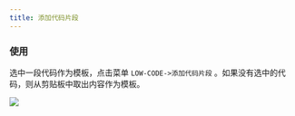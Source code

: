 ```yaml
---
title: 添加代码片段
---
```


### 使用

选中一段代码作为模板，点击菜单 `LOW-CODE->添加代码片段` 。如果没有选中的代码，则从剪贴板中取出内容作为模板。

![](https://fastly.jsdelivr.net/gh/migrate-gitee/img-host@latest/2020/11/10/1604941831471.png)
